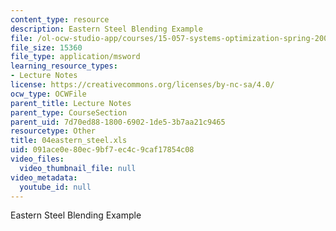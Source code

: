 ```yaml
---
content_type: resource
description: Eastern Steel Blending Example
file: /ol-ocw-studio-app/courses/15-057-systems-optimization-spring-2003/091ace0e80ec9bf7ec4c9caf17854c08_04eastern_steel.xls
file_size: 15360
file_type: application/msword
learning_resource_types:
- Lecture Notes
license: https://creativecommons.org/licenses/by-nc-sa/4.0/
ocw_type: OCWFile
parent_title: Lecture Notes
parent_type: CourseSection
parent_uid: 7d70ed88-1800-6902-1de5-3b7aa21c9465
resourcetype: Other
title: 04eastern_steel.xls
uid: 091ace0e-80ec-9bf7-ec4c-9caf17854c08
video_files:
  video_thumbnail_file: null
video_metadata:
  youtube_id: null
---
```

Eastern Steel Blending Example